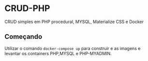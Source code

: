# CRUD-PHP

CRUD simples em PHP procedural, MYSQL, Materialize CSS e Docker 

## Começando

Utilizar o comando ```docker-compose up``` para construir e as imagens e levantar os containers PHP,MYSQL e PHP-MYADMIN.
